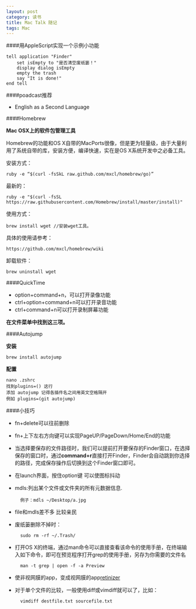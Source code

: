 ```yaml
---
layout: post
category: 读书
title: Mac Talk 随记
tags: Mac
---
```



####用AppleScript实现一个示例小功能

	tell application "Finder"		set isEmpty to "是否清空废纸篓！"		display dialog isEmpty		empty the trash		say "It is done!"	end tell
	
####poadcast推荐

- English as a Second Language
####Homebrew
**Mac OSX上的软件包管理工具**Homebrew的功能和OS X自带的MacPorts很像，但是更为轻量级，由于大量利用了系统自带的库，安装方便，编译快速，实在是OS X系统开发中之必备工具。

安装方式：
	
	ruby -e “$(curl -fsSkL raw.github.com/mxcl/homebrew/go)”
最新的：

	ruby -e "$(curl -fsSL https://raw.githubusercontent.com/Homebrew/install/master/install)"

使用方式：
	
	brew install wget //安装wget工具。

具体的使用请参考：
	
	https://github.com/mxcl/homebrew/wiki
	
卸载软件：

	brew uninstall wget

####QuickTime

- option+command+n，可以打开录像功能
- ctrl+option+command+n可以打开录音功能
- ctrl+command+n可以打开录制屏幕功能

**在文件菜单中找到这三项。**

####Autojump

**安装**

	brew install autojump
**配置**

	nano .zshrc
	找到plugins=() 这行
	添加 autojump 记得各插件名之间用英文空格隔开
	例如 plugins=(git autojump)

####小技巧

- fn+delete可以往前删除
- fn+上下左右方向键可以实现PageUP/PageDown/Home/End的功能
- 当选择要保存的文件路径时，我们可以提前打开要保存的Finder窗口，在选择保存的窗口时，通过**command+r**直接打开Finder，Finder会自动跳到你选择的路径，完成保存操作后切换到这个Finder窗口即可。
- 在launch界面，按住option键 可以使图标抖动
- mdls:列出某个文件或文件夹的所有元数据信息.

		例子：mdls ~/Desktop/a.jpg
- file和mdls差不多 比较亲民
- 废纸篓删除不掉时：

		sudo rm -rf ~/.Trash/
- 打开OS X的终端，通过man命令可以直接查看该命令的使用手册，在终端输入如下命令，即可在预览程序打开grep的使用手册，另存为你需要的文件名

		man -t grep | open -f -a Preview
- 使非视网膜的app，变成视网膜的app[retinizer](http://retinizer.mikelpr.com/)
- 对于单个文件的比较，一般使用diff或vimdiff就可以了，比如：

		vimdiff destfile.txt sourcefile.txt